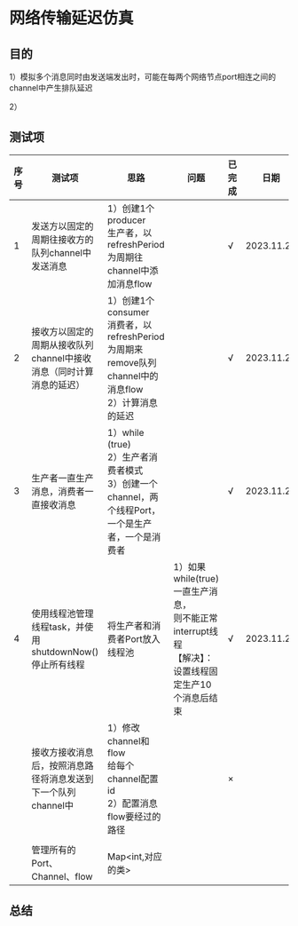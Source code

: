 # 网络传输延迟仿真

## 目的

1）模拟多个消息同时由发送端发出时，可能在每两个网络节点port相连之间的channel中产生排队延迟

2）

## 测试项

| 序号 | 测试项                                   | 思路                                                                               | 问题                                                                      | 已完成 | 日期         |
|----|---------------------------------------|----------------------------------------------------------------------------------|-------------------------------------------------------------------------|-----|------------|
| 1  | 发送方以固定的周期往接收方的队列channel中发送消息          | 1）创建1个producer<br />生产者，以refreshPeriod为周期往channel中添加消息flow                       |                                                                         | √   | 2023.11.27 |
| 2  | 接收方以固定的周期从接收队列channel中接收消息（同时计算消息的延迟） | 1）创建1个consumer<br />消费者，以refreshPeriod为周期来remove队列channel中的消息flow<br />2）计算消息的延迟 |                                                                         | √   | 2023.11.27 |
| 3  | 生产者一直生产消息，消费者一直接收消息                   | 1）while (true)<br />2）生产者消费者模式<br />3）创建一个channel，两个线程Port，一个是生产者，一个是消费者         |                                                                         | √   | 2023.11.27 |
| 4  | 使用线程池管理线程task，并使用shutdownNow()停止所有线程  | 将生产者和消费者Port放入线程池                                                                | 1）如果while(true)一直生产消息，<br />则不能正常interrupt线程<br />【解决】：设置线程固定生产10个消息后结束 | √   | 2023.11.28 |
|    | 接收方接收消息后，按照消息路径将消息发送到下一个队列channel中    | 1）修改channel和flow<br />给每个channel配置id<br />2）配置消息flow要经过的路径                       |                                                                         | ×   |            |
|    |                                       |                                                                                  |                                                                         |     |            |
|    | 管理所有的Port、Channel、flow                | Map<int,对应的类>                                                                    |                                                                         |     |            |

## 总结

